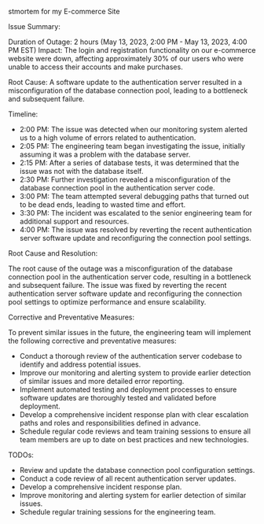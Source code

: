 
stmortem for my E-commerce Site

Issue Summary:

Duration of Outage: 2 hours (May 13, 2023, 2:00 PM - May 13, 2023, 4:00 PM EST)
Impact: The login and registration functionality on our e-commerce website were down, affecting approximately 30% of our users who were unable to access their accounts and make purchases.

Root Cause: A software update to the authentication server resulted in a misconfiguration of the database connection pool, leading to a bottleneck and subsequent failure.

Timeline:

- 2:00 PM: The issue was detected when our monitoring system alerted us to a high volume of errors related to authentication.
- 2:05 PM: The engineering team began investigating the issue, initially assuming it was a problem with the database server.
- 2:15 PM: After a series of database tests, it was determined that the issue was not with the database itself.
- 2:30 PM: Further investigation revealed a misconfiguration of the database connection pool in the authentication server code.
- 3:00 PM: The team attempted several debugging paths that turned out to be dead ends, leading to wasted time and effort.
- 3:30 PM: The incident was escalated to the senior engineering team for additional support and resources.
- 4:00 PM: The issue was resolved by reverting the recent authentication server software update and reconfiguring the connection pool settings.

Root Cause and Resolution:

The root cause of the outage was a misconfiguration of the database connection pool in the authentication server code, resulting in a bottleneck and subsequent failure. The issue was fixed by reverting the recent authentication server software update and reconfiguring the connection pool settings to optimize performance and ensure scalability.

Corrective and Preventative Measures:

To prevent similar issues in the future, the engineering team will implement the following corrective and preventative measures:

- Conduct a thorough review of the authentication server codebase to identify and address potential issues.
- Improve our monitoring and alerting system to provide earlier detection of similar issues and more detailed error reporting.
- Implement automated testing and deployment processes to ensure software updates are thoroughly tested and validated before deployment.
- Develop a comprehensive incident response plan with clear escalation paths and roles and responsibilities defined in advance.
- Schedule regular code reviews and team training sessions to ensure all team members are up to date on best practices and new technologies. 

TODOs:

- Review and update the database connection pool configuration settings.
- Conduct a code review of all recent authentication server updates.
- Develop a comprehensive incident response plan.
- Improve monitoring and alerting system for earlier detection of similar issues.
- Schedule regular training sessions for the engineering team.

